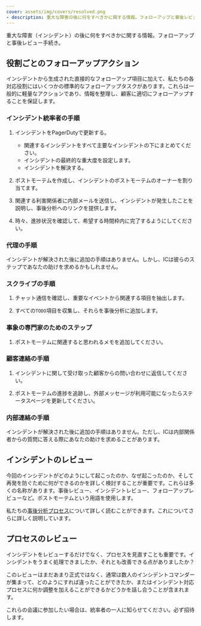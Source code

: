 ```yaml
---
cover: assets/img/covers/resolved.png
- description: 重大な障害の後に何をすべきかに関する情報。フォローアップと事後レビュー手続き
---
```

重大な障害（インシデント）の後に何をすべきかに関する情報。フォローアップと事後レビュー手続き。

## 役割ごとのフォローアップアクション
インシデントから生成された直接的なフォローアップ項目に加えて、私たちの各対応役割にはいくつかの標準的なフォローアップタスクがあります。これらは一般的に軽量なアクションであり、情報を整理し、顧客に適切にフォローアップすることを保証します。

### インシデント統率者の手順

1. インシデントをPagerDutyで更新する。
    * 関連するインシデントをすべて主要なインシデントの下にまとめてください。
    * インシデントの最終的な重大度を設定します。
    * インシデントを解決する。

1. ポストモーテムを作成し、インシデントのポストモーテムのオーナーを割り当てます。

1. 関連する利害関係者に内部メールを送信し、インシデントが発生したことを説明し、事後分析へのリンクを提供します。

1. 時々、進捗状況を確認して、希望する時間枠内に完了するようにしてください。

### 代理の手順
インシデントが解決された後に追加の手順はありません。しかし、ICは彼らのステップであなたの助けを求めるかもしれません。

### スクライブの手順

1. チャット通信を確認し、重要なイベントから関連する項目を抽出します。

1. すべての`TODO`項目を収集し、それらを事後分析に追加します。

### 事象の専門家のためのステップ 

1. ポストモーテムに関連すると思われるメモを追加してください。

### 顧客連絡の手順

1. インシデントに関して受け取った顧客からの問い合わせに返信してください。

1. ポストモーテムの進捗を追跡し、外部メッセージが利用可能になったらステータスページを更新してください。

### 内部連絡の手順
インシデントが解決された後に追加の手順はありません。ただし、ICは内部関係者からの質問に答える際にあなたの助けを求めることがあります。

## インシデントのレビュー
今回のインシデントがどのようにして起こったのか、なぜ起こったのか、そして再発を防ぐために何ができるのかを詳しく検討することが重要です。これらは多くの名称があります。事後レビュー、インシデントレビュー、フォローアップレビューなど。ポストモーテムという用語を使用します。

私たちの[事後分析プロセス](post_mortem_process.md)について詳しく読むことができます。これについてさらに詳しく説明しています。

## プロセスのレビュー
インシデントをレビューするだけでなく、プロセスを見直すことも重要です。インシデントをうまく処理できましたか、それとも改善できる点がありましたか？

このレビューはまだあまり正式ではなく、通常は数人のインシデントコマンダーが集まって、どのようにすれば違ったことができたか、またはインシデント対応プロセスに何か調整を加えることができるかどうかを話し合うことが含まれます。

これらの会議に参加したい場合は、統率者の一人に知らせてください。必ず招待します。
